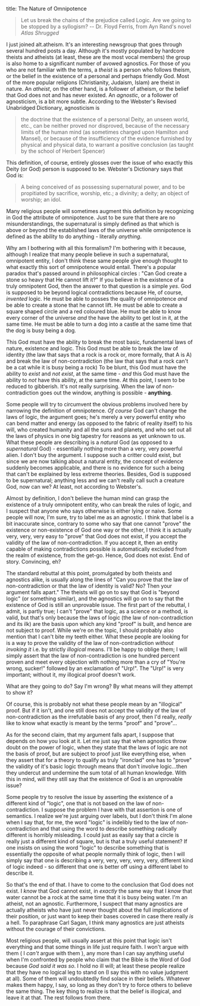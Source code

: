 title: The Nature of Omnipotence

> Let us break the chains of the prejudice called Logic.  Are we going to be
stopped by a syllogism? -- Dr. Floyd Ferris, from Ayn Rand's novel
<cite>Atlas Shrugged</cite>

I just joined alt.atheism. It's an interesting newsgroup that goes through
several hundred posts a day. Although it's mostly populated by hardcore
theists and atheists (at least, these are the most vocal members) the group
is also home to a significant number of avowed agnostics. For those of you
who are not familiar with the terms, a *theist* is a person who follows
theism, or the belief in the existence of a personal and perhaps friendly
God. Most of the more popular religions (Christianity, Judaism, Islam) are
theist in nature.  An *atheist*, on the other hand, is a follower of
atheism, or the belief that God does not and has never existed. An
*agnostic*, or a follower of agnosticism, is a bit more subtle. According to
the Webster's Revised Unabridged Dictionary, agnosticism is

>the doctrine that the existence of a personal Deity, an unseen
   world, etc., can be neither proved nor disproved, because of the
   necessary limits of the human mind (as sometimes charged upon
   Hamilton and Mansel), or because of the insufficiency of the
   evidence furnished by physical and physical data, to warrant a
   positive conclusion (as taught by the school of Herbert Spencer)

This definition, of course, entirely glosses over the issue of who
exactly this Deity (or God) person is supposed to be. Webster's
Dictionary says that God is:

> A being conceived of as possessing supernatural power, and to be
propitiated by sacrifice, worship, etc.; a divinity; a deity; an
object of worship; an idol.

Many religious people will sometimes augment this definition by recognizing
in God the attribute of omnipotence. Just to be sure that there are no
misunderstandings, the supernatural is simply defined as that which is above
or beyond the established laws of the universe while omnipotence is defined
as the ability to do anything - literally *anything*.

Why am I bothering with all this formalism? I'm bothering with it because,
although I realize that many people believe in such a supernatural,
omnipotent entity, I don't think these same people give enough thought to
what exactly this sort of omnipotence would entail. There's a popular
paradox that's passed around in philosophical circles : "Can God create a
stone so heavy that He cannot lift it?" If you believe in the existence of a
truly omnipotent God, then the answer to that question is a simple
*yes*. God is supposed to be beyond logical contradictions because He, of
course, *invented* logic.  He must be able to posses the quality of
omnipotence *and* be able to create a stone that he cannot lift. He must be
able to create a square shaped circle and a red coloured blue. He must be
able to know every corner of the universe *and* the have the ability to get
lost in it, at the same time. He must be able to turn a dog into a castle at
the same time that the dog is busy being a dog.

This God must have the ability to break the most basic, fundamental laws of
nature, existence and logic.  This God must be able to break the law of
identity (the law that says that a rock is a rock or, more formally, that A
is A) and break the law of non-contradiction (the law that says that a rock
can't be a cat while it is busy being a rock) To be blunt, this God must
have the ability to *exist* and *not exist*, at the same time - *and* this
God must have the ability to *not* have this ability, at the same time. At
this point, I seem to be reduced to gibberish. It's not really
surprising. When the law of non-contradiction goes out the window, anything
is possible - **anything**.

Some people will try to circumvent the obvious problems involved here by
narrowing the definition of omnipotence. *Of course* God can't change the
laws of logic, the argument goes; he's merely a very powerful entity who can
bend matter and energy (as opposed to the fabric of reality itself) to his
will, who created humanity and all the suns and planets, and who set out all
the laws of physics in one big tapestry for reasons as yet unknown to us.
What these people are describing is a *natural* God (as opposed to a
*supernatural* God) - essentially nothing more than a very, very powerful
alien. I don't buy the argument. I suppose such a critter could exist, but
since we are now talking about a natural entity, the concept of evidence
suddenly becomes applicable, and there is no evidence for such a being that
can't be explained by less extreme theories. Besides, God is supposed to be
supernatural; anything less and we can't really call such a creature God,
now can we? At least, not according to Webster's.

Almost by definition, I don't believe the human mind can grasp the
existence of a truly omnipotent entity, who can break the rules of
logic, and I suspect that anyone who says otherwise is either lying or
naive.  Some people will now, I'm sure, try to label me as an
agnostic. I think that label is a bit inaccurate since, contrary to
some who say that one cannot "prove" the existence or non-existence of
God one way or the other, I think it is actually very, very, very easy
to "prove" that God does not exist, if you accept the validity of the
law of non-contradiction. If you accept it, then an entity capable of
making contradictions possible is automatically excluded from the
realm of existence, from the get-go. Hence, God does not exist. End of
story. Convincing, eh?

The standard rebuttal at this point, promulgated by both theists and
agnostics alike, is usually along the lines of "Can you prove that the law
of non-contradiction or that the law of identity is valid? No?  Then your
argument falls apart." The theists will go on to say that God is "beyond
logic" (or something similar), and the agnostics will go on to say that the
existence of God is still an unprovable issue.  The first part of the
rebuttal, I admit, is partly true; I can't "prove" that logic, as a science
or a method, is valid, but that's only because the laws of logic (the law of
non-contradiction and its ilk) are the basis upon which any kind "proof" is
built, and hence are not subject to proof. While we're on the topic, I
should probably also mention that I can't bite my teeth either. What these
people are looking for is a way to prove the validity of the law of
non-contradiction *without invoking it* i.e. by strictly *illogical*
means. I'll be happy to oblige them; I will simply assert that the law of
non-contradiction is one hundred percent proven and meet every objection
with nothing more than a cry of "You're wrong, sucker!"  followed by an
exclamation of "Urp!". The "Urp!" is very important; without it, my
illogical proof doesn't work.

What are they going to do? Say I'm wrong? By what means will they
attempt to show it?

Of course, this is probably not what these people mean by an "illogical"
proof.  But if it isn't, and one still does not accept the validity of the
law of non-contradiction as the irrefutable basis of any proof, then I'd
really, *really* like to know what exactly is meant by the terms "proof" and
"prove"...

As for the second claim, that my argument falls apart, I suppose that
depends on how you look at it. Let me just say that when agnostics throw
doubt on the power of logic, when they state that the laws of logic are not
the basis of proof, but are subject to proof just like everything else, when
they assert that for a theory to qualify as truly "ironclad" one has to
"prove" the validity of it's basic logic through means that don't involve
logic...then they undercut and undermine the sum total of all human
knowledge. With this in mind, will they still say that the existence of God
is an unprovable issue?

Some people try to resolve the issue by asserting the existence of
a different kind of "logic", one that is not based on the law of
non-contradiction. I suppose the problem I have with that assertion is
one of semantics. I realize we're just arguing over labels, but I
don't think I'm alone when I say that, for me, the word "logic" is
indelibly tied to the law of non-contradiction and that using the word
to describe something radically different is horribly misleading. I
could just as easily say that a circle is really just a different kind
of square, but is that a truly useful statement? If one insists on
using the word "logic" to describe something that is essentially the
opposite of what people normally think of logic, then I will simply
say that one is describing a very, very, very, very, very, different
kind of logic indeed - so different that one is better off using a
different label to describe it.

So that's the end of that. I have to come to the conclusion that God does
not exist. I *know* that God cannot exist, in *exactly* the same way that I
*know* that water cannot be a rock at the same time that it is busy being
water. I'm an atheist, not an agnostic.  Furthermore, I suspect that many
agnostics are actually atheists who have just never thought about the full
implications of their position, or just want to keep their bases covered in
case there really *is* a hell. To paraphrase Carl Sagan, I think many
agnostics are just atheists without the courage of their convictions.

Most religious people, will usually assert at this point that logic isn't
everything and that some things in life just require faith. I won't argue
with them ( I *can't* argue with them ), any more than I can say anything
useful when I'm confronted by people who claim that the Bible is the Word of
God because *God said it was so*.  I hold no ill will; at least these people
realize that they have no logical leg to stand on (I say this with no value
judgment at all). Some of them will undoubtedly find solace in their
beliefs. Whatever makes them happy, I say, so long as they don't try to
force others to believe the same thing. The key thing to realize is that the
belief is illogical, and leave it at that. The rest follows from there.
